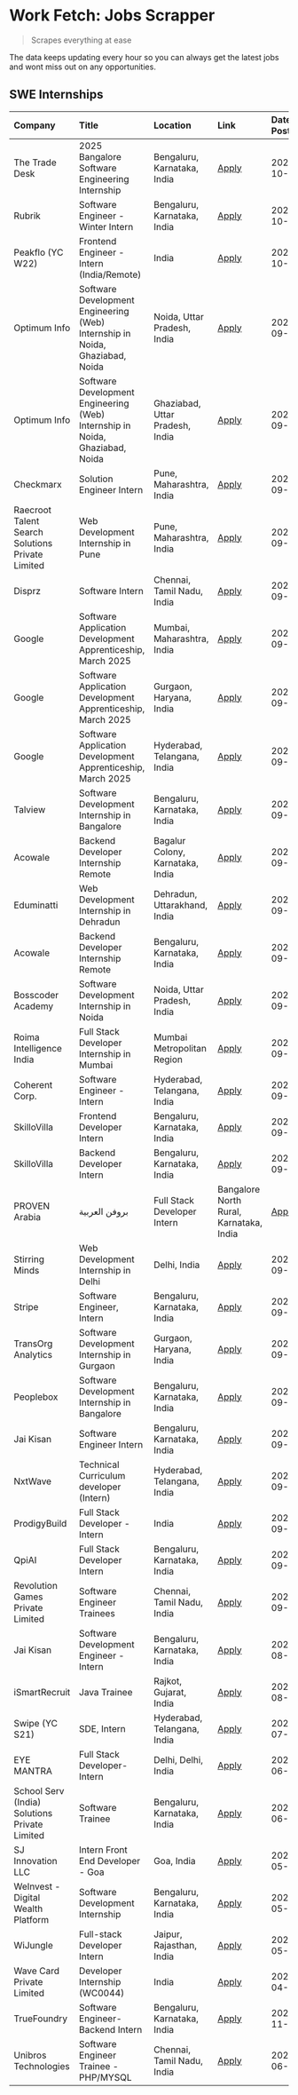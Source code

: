 # Work Fetch: Jobs Scrapper
> Scrapes everything at ease

The data keeps updating every hour so you can always get the latest jobs and wont miss out on any opportunities.

## SWE Internships
<!--START_SECTION:workfetch-->
| Company                                          | Title                                                                        | Location                                | Link                                                                                                                                                                                                                                                                                | Date Posted   |
|:-------------------------------------------------|:-----------------------------------------------------------------------------|:----------------------------------------|:------------------------------------------------------------------------------------------------------------------------------------------------------------------------------------------------------------------------------------------------------------------------------------|:--------------|
| The Trade Desk                                   | 2025 Bangalore Software Engineering Internship                               | Bengaluru, Karnataka, India             | [Apply](https://in.linkedin.com/jobs/view/2025-bangalore-software-engineering-internship-at-the-trade-desk-3987456531?position=14&pageNum=0&refId=SsluA70RsA%2BXD%2B0k4h05Og%3D%3D&trackingId=9738LybrB4iZNdSAzzla%2Bw%3D%3D)                                                       | 2024-10-02    |
| Rubrik                                           | Software Engineer - Winter Intern                                            | Bengaluru, Karnataka, India             | [Apply](https://in.linkedin.com/jobs/view/software-engineer-winter-intern-at-rubrik-4006567784?position=20&pageNum=0&refId=SsluA70RsA%2BXD%2B0k4h05Og%3D%3D&trackingId=QHkrQEZwUBdr8W3Z6BRB6g%3D%3D)                                                                                | 2024-10-02    |
| Peakflo (YC W22)                                 | Frontend Engineer - Intern (India/Remote)                                    | India                                   | [Apply](https://in.linkedin.com/jobs/view/frontend-engineer-intern-india-remote-at-peakflo-yc-w22-4037729755?position=15&pageNum=0&refId=SsluA70RsA%2BXD%2B0k4h05Og%3D%3D&trackingId=%2FH28q3VB2F0XrP%2FzmiXPSA%3D%3D)                                                              | 2024-10-01    |
| Optimum Info                                     | Software Development Engineering (Web) Internship in Noida, Ghaziabad, Noida | Noida, Uttar Pradesh, India             | [Apply](https://in.linkedin.com/jobs/view/software-development-engineering-web-internship-in-noida-ghaziabad-noida-at-optimum-info-4037042231?position=6&pageNum=0&refId=SsluA70RsA%2BXD%2B0k4h05Og%3D%3D&trackingId=MsCdMVn2mDdshC8LU6tSPA%3D%3D)                                  | 2024-09-27    |
| Optimum Info                                     | Software Development Engineering (Web) Internship in Noida, Ghaziabad, Noida | Ghaziabad, Uttar Pradesh, India         | [Apply](https://in.linkedin.com/jobs/view/software-development-engineering-web-internship-in-noida-ghaziabad-noida-at-optimum-info-4037041629?position=8&pageNum=0&refId=SsluA70RsA%2BXD%2B0k4h05Og%3D%3D&trackingId=NG69GCnvMBjA24S%2BTgKMbg%3D%3D)                                | 2024-09-27    |
| Checkmarx                                        | Solution Engineer Intern                                                     | Pune, Maharashtra, India                | [Apply](https://in.linkedin.com/jobs/view/solution-engineer-intern-at-checkmarx-4036405936?position=59&pageNum=0&refId=SsluA70RsA%2BXD%2B0k4h05Og%3D%3D&trackingId=Z9Nh1XaxTReqGivKI1XAQg%3D%3D)                                                                                    | 2024-09-27    |
| Raecroot Talent Search Solutions Private Limited | Web Development Internship in Pune                                           | Pune, Maharashtra, India                | [Apply](https://in.linkedin.com/jobs/view/web-development-internship-in-pune-at-raecroot-talent-search-solutions-private-limited-4034584677?position=46&pageNum=0&refId=SsluA70RsA%2BXD%2B0k4h05Og%3D%3D&trackingId=1G4%2BcBMa1IyRIIsnPk9uIw%3D%3D)                                 | 2024-09-26    |
| Disprz                                           | Software Intern                                                              | Chennai, Tamil Nadu, India              | [Apply](https://in.linkedin.com/jobs/view/software-intern-at-disprz-4034165337?position=58&pageNum=0&refId=SsluA70RsA%2BXD%2B0k4h05Og%3D%3D&trackingId=P7F4WNrlfVPff13m%2ByWWcA%3D%3D)                                                                                              | 2024-09-26    |
| Google                                           | Software Application Development Apprenticeship, March 2025                  | Mumbai, Maharashtra, India              | [Apply](https://in.linkedin.com/jobs/view/software-application-development-apprenticeship-march-2025-at-google-4032958573?position=2&pageNum=0&refId=SsluA70RsA%2BXD%2B0k4h05Og%3D%3D&trackingId=qFjRot30NvA74XV2BDQhFg%3D%3D)                                                      | 2024-09-24    |
| Google                                           | Software Application Development Apprenticeship, March 2025                  | Gurgaon, Haryana, India                 | [Apply](https://in.linkedin.com/jobs/view/software-application-development-apprenticeship-march-2025-at-google-4032958554?position=3&pageNum=0&refId=SsluA70RsA%2BXD%2B0k4h05Og%3D%3D&trackingId=l%2B4u0aLGzHB5HLU1nVNCXg%3D%3D)                                                    | 2024-09-24    |
| Google                                           | Software Application Development Apprenticeship, March 2025                  | Hyderabad, Telangana, India             | [Apply](https://in.linkedin.com/jobs/view/software-application-development-apprenticeship-march-2025-at-google-4032957528?position=4&pageNum=0&refId=SsluA70RsA%2BXD%2B0k4h05Og%3D%3D&trackingId=R28mHrJrmFkGbBCengO9Uw%3D%3D)                                                      | 2024-09-24    |
| Talview                                          | Software Development Internship in Bangalore                                 | Bengaluru, Karnataka, India             | [Apply](https://in.linkedin.com/jobs/view/software-development-internship-in-bangalore-at-talview-4033703077?position=11&pageNum=0&refId=SsluA70RsA%2BXD%2B0k4h05Og%3D%3D&trackingId=WebjZfgfS7s4YZS3Z%2F4mAg%3D%3D)                                                                | 2024-09-23    |
| Acowale                                          | Backend Developer Internship Remote                                          | Bagalur Colony, Karnataka, India        | [Apply](https://in.linkedin.com/jobs/view/backend-developer-internship-remote-at-acowale-4030088707?position=16&pageNum=0&refId=SsluA70RsA%2BXD%2B0k4h05Og%3D%3D&trackingId=Vk3G%2BSYahE3zAwlF7M0O7A%3D%3D)                                                                         | 2024-09-21    |
| Eduminatti                                       | Web Development Internship in Dehradun                                       | Dehradun, Uttarakhand, India            | [Apply](https://in.linkedin.com/jobs/view/web-development-internship-in-dehradun-at-eduminatti-4032105381?position=25&pageNum=0&refId=SsluA70RsA%2BXD%2B0k4h05Og%3D%3D&trackingId=68XccEkl78EPiue%2BR2LHYg%3D%3D)                                                                   | 2024-09-21    |
| Acowale                                          | Backend Developer Internship Remote                                          | Bengaluru, Karnataka, India             | [Apply](https://in.linkedin.com/jobs/view/backend-developer-internship-remote-at-acowale-4030975489?position=10&pageNum=0&refId=SsluA70RsA%2BXD%2B0k4h05Og%3D%3D&trackingId=iQtHieFA98rKdeOpe2%2FAyw%3D%3D)                                                                         | 2024-09-20    |
| Bosscoder Academy                                | Software Development Internship in Noida                                     | Noida, Uttar Pradesh, India             | [Apply](https://in.linkedin.com/jobs/view/software-development-internship-in-noida-at-bosscoder-academy-4031161323?position=17&pageNum=0&refId=SsluA70RsA%2BXD%2B0k4h05Og%3D%3D&trackingId=MRfbEeJ51QIoGT4j0ocCOA%3D%3D)                                                            | 2024-09-20    |
| Roima Intelligence India                         | Full Stack Developer Internship in Mumbai                                    | Mumbai Metropolitan Region              | [Apply](https://in.linkedin.com/jobs/view/full-stack-developer-internship-in-mumbai-at-roima-intelligence-india-4031159544?position=47&pageNum=0&refId=SsluA70RsA%2BXD%2B0k4h05Og%3D%3D&trackingId=fJEWWTLBfYFzsiwuoeghnw%3D%3D)                                                    | 2024-09-20    |
| Coherent Corp.                                   | Software Engineer - Intern                                                   | Hyderabad, Telangana, India             | [Apply](https://in.linkedin.com/jobs/view/software-engineer-intern-at-coherent-corp-4029132427?position=19&pageNum=0&refId=SsluA70RsA%2BXD%2B0k4h05Og%3D%3D&trackingId=vcUgtHbP4nFJZsedspnweg%3D%3D)                                                                                | 2024-09-18    |
| SkilloVilla                                      | Frontend Developer Intern                                                    | Bengaluru, Karnataka, India             | [Apply](https://in.linkedin.com/jobs/view/frontend-developer-intern-at-skillovilla-4025873510?position=9&pageNum=0&refId=SsluA70RsA%2BXD%2B0k4h05Og%3D%3D&trackingId=%2Br%2BoYcS%2FEvOvQ9l5q0gv6g%3D%3D)                                                                            | 2024-09-17    |
| SkilloVilla                                      | Backend Developer Intern                                                     | Bengaluru, Karnataka, India             | [Apply](https://in.linkedin.com/jobs/view/backend-developer-intern-at-skillovilla-4025860894?position=12&pageNum=0&refId=SsluA70RsA%2BXD%2B0k4h05Og%3D%3D&trackingId=ktzlbs0Tc%2FN4DLFOcjgd2A%3D%3D)                                                                                | 2024-09-17    |
| PROVEN Arabia | بروفن العربية                    | Full Stack Developer Intern                                                  | Bangalore North Rural, Karnataka, India | [Apply](https://in.linkedin.com/jobs/view/full-stack-developer-intern-at-proven-arabia-%D8%A8%D8%B1%D9%88%D9%81%D9%86-%D8%A7%D9%84%D8%B9%D8%B1%D8%A8%D9%8A%D8%A9-4028862862?position=55&pageNum=0&refId=SsluA70RsA%2BXD%2B0k4h05Og%3D%3D&trackingId=tPLNubVUUlD5slpU2r5e%2Fg%3D%3D) | 2024-09-17    |
| Stirring Minds                                   | Web Development Internship in Delhi                                          | Delhi, India                            | [Apply](https://in.linkedin.com/jobs/view/web-development-internship-in-delhi-at-stirring-minds-4027057413?position=60&pageNum=0&refId=SsluA70RsA%2BXD%2B0k4h05Og%3D%3D&trackingId=hLarIe%2F8GVaiDlhTNpr3ew%3D%3D)                                                                  | 2024-09-15    |
| Stripe                                           | Software Engineer, Intern                                                    | Bengaluru, Karnataka, India             | [Apply](https://in.linkedin.com/jobs/view/software-engineer-intern-at-stripe-4008214242?position=5&pageNum=0&refId=SsluA70RsA%2BXD%2B0k4h05Og%3D%3D&trackingId=ncjASKFJjbLLWcUqhJZWWA%3D%3D)                                                                                        | 2024-09-13    |
| TransOrg Analytics                               | Software Development Internship in Gurgaon                                   | Gurgaon, Haryana, India                 | [Apply](https://in.linkedin.com/jobs/view/software-development-internship-in-gurgaon-at-transorg-analytics-4024791052?position=49&pageNum=0&refId=SsluA70RsA%2BXD%2B0k4h05Og%3D%3D&trackingId=7NFUY5HMPjcZxqQUg9pKaQ%3D%3D)                                                         | 2024-09-12    |
| Peoplebox                                        | Software Development Internship in Bangalore                                 | Bengaluru, Karnataka, India             | [Apply](https://in.linkedin.com/jobs/view/software-development-internship-in-bangalore-at-peoplebox-4022411601?position=13&pageNum=0&refId=SsluA70RsA%2BXD%2B0k4h05Og%3D%3D&trackingId=ub3Mz4sXPoI1M6zPp0c7YA%3D%3D)                                                                | 2024-09-10    |
| Jai Kisan                                        | Software Engineer Intern                                                     | Bengaluru, Karnataka, India             | [Apply](https://in.linkedin.com/jobs/view/software-engineer-intern-at-jai-kisan-4024075360?position=33&pageNum=0&refId=SsluA70RsA%2BXD%2B0k4h05Og%3D%3D&trackingId=dverIfcJNv5K8%2BWJdrXhmw%3D%3D)                                                                                  | 2024-09-09    |
| NxtWave                                          | Technical Curriculum developer (Intern)                                      | Hyderabad, Telangana, India             | [Apply](https://in.linkedin.com/jobs/view/technical-curriculum-developer-intern-at-nxtwave-4020462207?position=35&pageNum=0&refId=SsluA70RsA%2BXD%2B0k4h05Og%3D%3D&trackingId=lNoP3e3N1ANjAnSr6byVbg%3D%3D)                                                                         | 2024-09-09    |
| ProdigyBuild                                     | Full Stack Developer - Intern                                                | India                                   | [Apply](https://in.linkedin.com/jobs/view/full-stack-developer-intern-at-prodigybuild-4019591942?position=44&pageNum=0&refId=SsluA70RsA%2BXD%2B0k4h05Og%3D%3D&trackingId=rG7heqQOPqXmVKe%2F%2FNKzpw%3D%3D)                                                                          | 2024-09-08    |
| QpiAI                                            | Full Stack Developer Intern                                                  | Bengaluru, Karnataka, India             | [Apply](https://in.linkedin.com/jobs/view/full-stack-developer-intern-at-qpiai-4017395346?position=29&pageNum=0&refId=SsluA70RsA%2BXD%2B0k4h05Og%3D%3D&trackingId=CYrKvSUI9g%2FD395dJMq2ig%3D%3D)                                                                                   | 2024-09-06    |
| Revolution Games Private Limited                 | Software Engineer Trainees                                                   | Chennai, Tamil Nadu, India              | [Apply](https://in.linkedin.com/jobs/view/software-engineer-trainees-at-revolution-games-private-limited-4015912927?position=27&pageNum=0&refId=SsluA70RsA%2BXD%2B0k4h05Og%3D%3D&trackingId=uQF7cpEXKfsoWL1tFoJ8LA%3D%3D)                                                           | 2024-09-02    |
| Jai Kisan                                        | Software Development Engineer - Intern                                       | Bengaluru, Karnataka, India             | [Apply](https://in.linkedin.com/jobs/view/software-development-engineer-intern-at-jai-kisan-4027288169?position=24&pageNum=0&refId=SsluA70RsA%2BXD%2B0k4h05Og%3D%3D&trackingId=yqjh4IGHKZKFUkJh51VC8A%3D%3D)                                                                        | 2024-08-22    |
| iSmartRecruit                                    | Java Trainee                                                                 | Rajkot, Gujarat, India                  | [Apply](https://in.linkedin.com/jobs/view/java-trainee-at-ismartrecruit-3992301825?position=31&pageNum=0&refId=SsluA70RsA%2BXD%2B0k4h05Og%3D%3D&trackingId=SK8zv%2FPEw6ufZ9dAYExccA%3D%3D)                                                                                          | 2024-08-06    |
| Swipe (YC S21)                                   | SDE, Intern                                                                  | Hyderabad, Telangana, India             | [Apply](https://in.linkedin.com/jobs/view/sde-intern-at-swipe-yc-s21-3980368092?position=37&pageNum=0&refId=SsluA70RsA%2BXD%2B0k4h05Og%3D%3D&trackingId=XQ8xa55rLLwWLvEe8j49yw%3D%3D)                                                                                               | 2024-07-22    |
| EYE MANTRA                                       | Full Stack Developer- Intern                                                 | Delhi, Delhi, India                     | [Apply](https://in.linkedin.com/jobs/view/full-stack-developer-intern-at-eye-mantra-3960988037?position=43&pageNum=0&refId=SsluA70RsA%2BXD%2B0k4h05Og%3D%3D&trackingId=GtFaKn1m1TY1zBHHYhrj8A%3D%3D)                                                                                | 2024-06-28    |
| School Serv (India) Solutions Private Limited    | Software Trainee                                                             | Bengaluru, Karnataka, India             | [Apply](https://in.linkedin.com/jobs/view/software-trainee-at-school-serv-india-solutions-private-limited-3953917603?position=41&pageNum=0&refId=SsluA70RsA%2BXD%2B0k4h05Og%3D%3D&trackingId=72PKX0tAj0VZ%2FkQcGW1csA%3D%3D)                                                        | 2024-06-19    |
| SJ Innovation LLC                                | Intern Front End Developer - Goa                                             | Goa, India                              | [Apply](https://in.linkedin.com/jobs/view/intern-front-end-developer-goa-at-sj-innovation-llc-3931678611?position=21&pageNum=0&refId=SsluA70RsA%2BXD%2B0k4h05Og%3D%3D&trackingId=7Wy2XFgDlVJe4jb%2FOGT6zg%3D%3D)                                                                    | 2024-05-24    |
| WeInvest - Digital Wealth Platform               | Software Development Internship                                              | Bengaluru, Karnataka, India             | [Apply](https://in.linkedin.com/jobs/view/software-development-internship-at-weinvest-digital-wealth-platform-3912867225?position=7&pageNum=0&refId=SsluA70RsA%2BXD%2B0k4h05Og%3D%3D&trackingId=BKhfVcW64CVq52Iz2VVQjw%3D%3D)                                                       | 2024-05-01    |
| WiJungle                                         | Full-stack Developer Intern                                                  | Jaipur, Rajasthan, India                | [Apply](https://in.linkedin.com/jobs/view/full-stack-developer-intern-at-wijungle-3912864543?position=57&pageNum=0&refId=SsluA70RsA%2BXD%2B0k4h05Og%3D%3D&trackingId=jiSXPNWIYifH3Gc%2B53X1dw%3D%3D)                                                                                | 2024-05-01    |
| Wave Card Private Limited                        | Developer Internship (WC0044)                                                | India                                   | [Apply](https://in.linkedin.com/jobs/view/developer-internship-wc0044-at-wave-card-private-limited-3900079966?position=42&pageNum=0&refId=SsluA70RsA%2BXD%2B0k4h05Og%3D%3D&trackingId=oz3hlrFB%2FJc7yKf7hIpkdQ%3D%3D)                                                               | 2024-04-15    |
| TrueFoundry                                      | Software Engineer-Backend Intern                                             | Bengaluru, Karnataka, India             | [Apply](https://in.linkedin.com/jobs/view/software-engineer-backend-intern-at-truefoundry-3779508170?position=40&pageNum=0&refId=SsluA70RsA%2BXD%2B0k4h05Og%3D%3D&trackingId=0lZh13EzObiFjEoiLqb4WQ%3D%3D)                                                                          | 2023-11-10    |
| Unibros Technologies                             | Software Engineer Trainee - PHP/MYSQL                                        | Chennai, Tamil Nadu, India              | [Apply](https://in.linkedin.com/jobs/view/software-engineer-trainee-php-mysql-at-unibros-technologies-3656599241?position=34&pageNum=0&refId=SsluA70RsA%2BXD%2B0k4h05Og%3D%3D&trackingId=ag4S9f9g33FD60Jc7DH0ow%3D%3D)                                                              | 2023-06-12    |
<!--END_SECTION:workfetch-->

